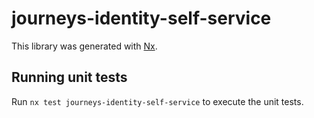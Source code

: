 # journeys-identity-self-service

This library was generated with [Nx](https://nx.dev).

## Running unit tests

Run `nx test journeys-identity-self-service` to execute the unit tests.
